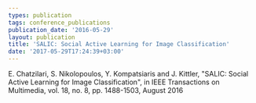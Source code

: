 ```yaml
---
types: publication
tags: conference_publications
publication_date: '2016-05-29'
layout: publication
title: 'SALIC: Social Active Learning for Image Classification'
date: '2017-05-29T17:24:39+03:00'
---
```

<p>E. Chatzilari, S. Nikolopoulos, Y. Kompatsiaris and J. Kittler, "SALIC: Social Active Learning for Image Classification", in IEEE Transactions on Multimedia, vol. 18, no. 8, pp. 1488-1503, August 2016<a href="/resources/Chatzilari2016SALIC.pdf"><img alt="" src="/files/pdf/pdf.png" border="0" align="top"></a></p>
